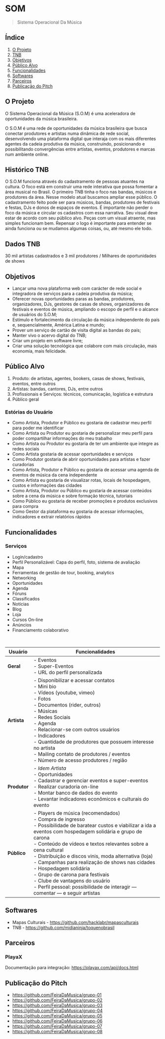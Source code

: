 # SOM

> Sistema Operacional Da Música

## Índice

1. [O Projeto](#o-projeto)
1. [TNB](#histórico-tnb)
1. [Objetivos](#objetivos)
1. [Público Alvo](#público-alvo)
1. [Funcionalidades](#funcionalidades)
1. [Softwares](#softwares)
1. [Parceiros](#parceiros)
1. [Publicação do Pitch](#publicação-do-pitch)

## O Projeto

O Sistema Operacional da Música (S.O.M) é uma aceleradora de oportunidades da música brasileira.

O S.O.M é uma rede de oportunidades da música brasileira que busca conectar produtores e artistas numa dinâmica de rede social, desenvolvendo uma plataforma digital que interaja com os mais diferentes agentes da cadeia produtiva da música, construindo, posicionando e possibilitando convergências entre artistas, eventos, produtores e marcas num ambiente online.

## Histórico TNB

O S.O.M funciona através do cadastramento de pessoas atuantes na cultura. O foco está em construir uma rede interativa que possa fomentar a área musical no Brasil. O primeiro TNB tinha o foco nas bandas, músicos e produtores da área. Nesse modelo atual buscamos ampliar esse público. O cadastramento feito pode ser para músicos, bandas, produtores de festivais e festas, DJs e donos de espaços de eventos. É importante não perder o foco da música e circular os cadastros com essa narrativa. Seu visual deve estar de acordo com seu público alvo. Peças com um visual atraente, mas simples funcionam bem. Repensar o logo é importante para entender se ainda funciona ou se mudamos algumas coisas, ou, até mesmo ele todo.

## Dados TNB

30 mil artistas cadastrados e 3 mil produtores / Milhares de oportunidades de shows

## Objetivos

* Lançar uma nova plataforma web com carácter de rede social e integradora de serviços para a cadeia produtiva da música;
* Oferecer novas oportunidades paras as bandas, produtores, organizadores, DJs, gestores de casas de shows, organizadores de festivais e eventos de música, ampliando o escopo de perfil e o alcance de usuários do S.O.M;
* Estímulo e fortalecimento da circulação da música independente do país e, sequencialmente, América Latina e mundo;
* Prover um serviço de cartão de visita digital as bandas do país;
* Manter vivo o acervo digital do TNB;
* Criar um projeto em software livre;
* Criar uma solução tecnológica que colabore com mais circulação, mais economia, mais felicidade.

## Público Alvo

1. Produto: de artistas, agentes, bookers, casas de shows, festivais, eventos, entre outros
1. Artistas: bandas, cantores, DJs, entre outros
1. Profissionais e Serviços: técnicos, comunicação, logística e estrutura
1. Público geral

### Estórias do Usuário

* Como Artista, Produtor e Público eu gostaria de cadastrar meu perfil para poder me identificar
* Como Artista ou Produtor eu gostaria de personalizar meu perfil para poder compartilhar informações do meu trabalho
* Como Artista ou Produtor eu gostaria de ter um ambiente que integre as redes sociais
* Como Artista gostaria de acessar oportunidades e serviços
* Como Produtor gostaria de abrir oportunidades para artistas e fazer curadorias
* Como Artista, Produtor e Público eu gostaria de acessar uma agenda de eventos de música da cena independente
* Como Artista eu gostaria de visualizar rotas, locais de hospedagem, custos e informações das cidades
* Como Artista, Produtor ou Público eu gostaria de acessar conteúdos sobre a cena da música e sobre formação técnica, tutoriais
* Como Público eu gostaria de receber promoções e produtos exclusivos para compra
* Como Gestor da plataforma eu gostaria de acessar informações, indicadores e extrair relatórios rápidos

## Funcionalidades

### Serviços

* Login/cadastro
* Perfil Personalizável: Capa do perfil, foto, sistema de avaliação
* Mapa
* Ferramentas de gestão de tour, booking, analytics
* Networking
* Oportunidades
* Agenda
* Fóruns
* Classificados
* Notícias
* Blog
* Loja
* Cursos On-line
* Anúncios
* Financiamento colaborativo

</br>

| **Usuário** | **Funcionalidades** |
| ------------ | ------------ |
| **Geral** | - Eventos </br> - Super-Eventos </br> - URL do perfil personalizada|
| **Artista** | - Disponibilizar e acessar contatos </br> - Mini bio </br> - Vídeos (youtube, vimeo) </br> - Fotos </br> - Documentos (rider, outros) </br> - Músicas </br> - Redes Sociais </br> - Agenda </br> - Relacionar-se com outros usuários </br> - Indicadores </br> - Quantidade de produtores que possuem interesse no artista </br> - Mailing contato de produtores / eventos </br> - Número de acesso produtores / região |
| **Produtor** | - *Idem Artista* </br> - Oportunidades </br> - Cadastrar e gerenciar eventos e super-eventos </br> - Realizar curadoria on-line </br> - Montar banco de dados do evento </br> - Levantar indicadores econômicos e culturais do evento |
| **Público** | - Players de música (recomendados) </br> - Compra de ingresso </br> - Possibilidade de baratear custos e viabilizar a ida a eventos com hospedagem solidária e grupo de carona </br> - Conteúdo de vídeos e textos relevantes sobre a cena cultural </br> - Distribuição e discos vinis, moda alternativa (loja) </br> - Campanhas para realização de shows nas cidades </br> - Hospedagem solidária </br> - Grupo de carona para festivais </br> - Clube de vantagens do usuário </br> - Perfil pessoal: possibilidade de interagir — comentar — e seguir artistas |

## Softwares

* Mapas Culturais - https://github.com/hacklabr/mapasculturais
* TNB - https://github.com/midianinja/toquenobrasil

## Parceiros

### PlayaX

Documentação para integração: https://playax.com/api/docs.html

## Publicação do Pitch

* https://github.com/FeiraDaMusica/grupo-01
* https://github.com/FeiraDaMusica/grupo-02
* https://github.com/FeiraDaMusica/grupo-03
* https://github.com/FeiraDaMusica/grupo-04
* https://github.com/FeiraDaMusica/grupo-05
* https://github.com/FeiraDaMusica/grupo-06
* https://github.com/FeiraDaMusica/grupo-07
* https://github.com/FeiraDaMusica/grupo-08
